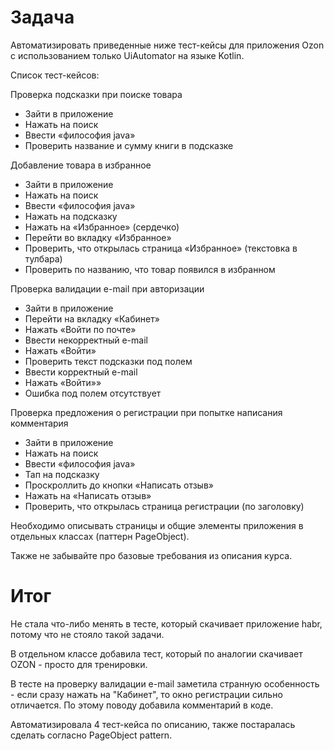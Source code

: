 # Задача

Автоматизировать приведенные ниже тест-кейсы для приложения Ozon с использованием только UiAutomator на языке Kotlin.

Список тест-кейсов:

Проверка подсказки при поиске товара
* Зайти в приложение
* Нажать на поиск
* Ввести «философия java»
* Проверить название и сумму книги в подсказке

Добавление товара в избранное
* Зайти в приложение
* Нажать на поиск
* Ввести «философия java»
* Нажать на подсказку
* Нажать на «Избранное» (сердечко)
* Перейти во вкладку «Избранное»
* Проверить, что открылась страница «Избранное» (текстовка в тулбара)
* Проверить по названию, что товар появился в избранном

Проверка валидации e-mail при авторизации
* Зайти в приложение
* Перейти на вкладку «Кабинет»
* Нажать «Войти по почте»
* Ввести некорректный e-mail
* Нажать «Войти»
* Проверить текст подсказки под полем
* Ввести корректный e-mail
* Нажать «Войти»»
* Ошибка под полем отсутствует

Проверка предложения о регистрации при попытке написания комментария
* Зайти в приложение
* Нажать на поиск
* Ввести «философия java»
* Тап на подсказку
* Проскроллить до кнопки «Написать отзыв»
* Нажать на «Написать отзыв»
* Проверить, что открылась страница регистрации (по заголовку)

Необходимо описывать страницы и общие элементы приложения в отдельных классах (паттерн PageObject).

Также не забывайте про базовые требования из описания курса.

# Итог

Не стала что-либо менять в тесте, который скачивает приложение habr, потому что не стояло такой задачи.

В отдельном классе добавила тест, который по аналогии скачивает OZON - просто для тренировки.

В тесте на проверку валидации e-mail заметила странную особенность - если сразу нажать на "Кабинет", 
то окно регистрации сильно отличается. По этому поводу добавила комментарий в коде.

Автоматизировала 4 тест-кейса по описанию, также постаралась сделать согласно PageObject pattern.
